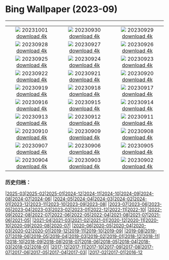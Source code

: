 # Bing Wallpaper (2023-09)
**************
| | | |
|:-:|:-:|:-:|
| ![](https://www.bing.com/th?id=OHR.LakeBledSunrise_EN-GB9672401018_1920x1080.jpg) 20231001 [download 4k](https://www.bing.com/th?id=OHR.LakeBledSunrise_EN-GB9672401018_UHD.jpg) | ![](https://www.bing.com/th?id=OHR.ShenandoahFoliage_EN-GB8387837899_1920x1080.jpg) 20230930 [download 4k](https://www.bing.com/th?id=OHR.ShenandoahFoliage_EN-GB8387837899_UHD.jpg) | ![](https://www.bing.com/th?id=OHR.CastleCoch_EN-GB9159929259_1920x1080.jpg) 20230929 [download 4k](https://www.bing.com/th?id=OHR.CastleCoch_EN-GB9159929259_UHD.jpg) |
| ![](https://www.bing.com/th?id=OHR.MaritimeDay_EN-GB2013820526_1920x1080.jpg) 20230928 [download 4k](https://www.bing.com/th?id=OHR.MaritimeDay_EN-GB2013820526_UHD.jpg) | ![](https://www.bing.com/th?id=OHR.CapriKrupp_EN-GB1711538979_1920x1080.jpg) 20230927 [download 4k](https://www.bing.com/th?id=OHR.CapriKrupp_EN-GB1711538979_UHD.jpg) | ![](https://www.bing.com/th?id=OHR.VeniceSkatePark_EN-GB1268755074_1920x1080.jpg) 20230926 [download 4k](https://www.bing.com/th?id=OHR.VeniceSkatePark_EN-GB1268755074_UHD.jpg) |
| ![](https://www.bing.com/th?id=OHR.GlacierBayOtter_EN-GB0453826385_1920x1080.jpg) 20230925 [download 4k](https://www.bing.com/th?id=OHR.GlacierBayOtter_EN-GB0453826385_UHD.jpg) | ![](https://www.bing.com/th?id=OHR.FraserRiverBC_EN-GB9942100747_1920x1080.jpg) 20230924 [download 4k](https://www.bing.com/th?id=OHR.FraserRiverBC_EN-GB9942100747_UHD.jpg) | ![](https://www.bing.com/th?id=OHR.CottonwoodCanyon_EN-GB8971789490_1920x1080.jpg) 20230923 [download 4k](https://www.bing.com/th?id=OHR.CottonwoodCanyon_EN-GB8971789490_UHD.jpg) |
| ![](https://www.bing.com/th?id=OHR.CastellyGwyntUK_EN-GB8170990563_1920x1080.jpg) 20230922 [download 4k](https://www.bing.com/th?id=OHR.CastellyGwyntUK_EN-GB8170990563_UHD.jpg) | ![](https://www.bing.com/th?id=OHR.NobelNorway_EN-GB0832843869_1920x1080.jpg) 20230921 [download 4k](https://www.bing.com/th?id=OHR.NobelNorway_EN-GB0832843869_UHD.jpg) | ![](https://www.bing.com/th?id=OHR.ArkadiaPark_EN-GB2489372021_1920x1080.jpg) 20230920 [download 4k](https://www.bing.com/th?id=OHR.ArkadiaPark_EN-GB2489372021_UHD.jpg) |
| ![](https://www.bing.com/th?id=OHR.SplugenPass_EN-GB9412649229_1920x1080.jpg) 20230919 [download 4k](https://www.bing.com/th?id=OHR.SplugenPass_EN-GB9412649229_UHD.jpg) | ![](https://www.bing.com/th?id=OHR.MilkyWayPortugal_EN-GB2637293703_1920x1080.jpg) 20230918 [download 4k](https://www.bing.com/th?id=OHR.MilkyWayPortugal_EN-GB2637293703_UHD.jpg) | ![](https://www.bing.com/th?id=OHR.CubanTody_EN-GB2696201418_1920x1080.jpg) 20230917 [download 4k](https://www.bing.com/th?id=OHR.CubanTody_EN-GB2696201418_UHD.jpg) |
| ![](https://www.bing.com/th?id=OHR.OktoberfestWorkers_EN-GB2543811228_1920x1080.jpg) 20230916 [download 4k](https://www.bing.com/th?id=OHR.OktoberfestWorkers_EN-GB2543811228_UHD.jpg) | ![](https://www.bing.com/th?id=OHR.GlenariffForest_EN-GB9562740615_1920x1080.jpg) 20230915 [download 4k](https://www.bing.com/th?id=OHR.GlenariffForest_EN-GB9562740615_UHD.jpg) | ![](https://www.bing.com/th?id=OHR.MongoliaHorses_EN-GB2849288889_1920x1080.jpg) 20230914 [download 4k](https://www.bing.com/th?id=OHR.MongoliaHorses_EN-GB2849288889_UHD.jpg) |
| ![](https://www.bing.com/th?id=OHR.HemakutaHill_EN-GB2976067612_1920x1080.jpg) 20230913 [download 4k](https://www.bing.com/th?id=OHR.HemakutaHill_EN-GB2976067612_UHD.jpg) | ![](https://www.bing.com/th?id=OHR.NorthSeaStairs_EN-GB3021301291_1920x1080.jpg) 20230912 [download 4k](https://www.bing.com/th?id=OHR.NorthSeaStairs_EN-GB3021301291_UHD.jpg) | ![](https://www.bing.com/th?id=OHR.AyutthayaTemple_EN-GB3078921949_1920x1080.jpg) 20230911 [download 4k](https://www.bing.com/th?id=OHR.AyutthayaTemple_EN-GB3078921949_UHD.jpg) |
| ![](https://www.bing.com/th?id=OHR.MarathonMedoc_EN-GB3127993394_1920x1080.jpg) 20230910 [download 4k](https://www.bing.com/th?id=OHR.MarathonMedoc_EN-GB3127993394_UHD.jpg) | ![](https://www.bing.com/th?id=OHR.LastNightofProm_EN-GB3177551517_1920x1080.jpg) 20230909 [download 4k](https://www.bing.com/th?id=OHR.LastNightofProm_EN-GB3177551517_UHD.jpg) | ![](https://www.bing.com/th?id=OHR.BathCircus_EN-GB3224549053_1920x1080.jpg) 20230908 [download 4k](https://www.bing.com/th?id=OHR.BathCircus_EN-GB3224549053_UHD.jpg) |
| ![](https://www.bing.com/th?id=OHR.CamelsAbove_EN-GB1942537770_1920x1080.jpg) 20230907 [download 4k](https://www.bing.com/th?id=OHR.CamelsAbove_EN-GB1942537770_UHD.jpg) | ![](https://www.bing.com/th?id=OHR.CreteHarbor_EN-GB2096168331_1920x1080.jpg) 20230906 [download 4k](https://www.bing.com/th?id=OHR.CreteHarbor_EN-GB2096168331_UHD.jpg) | ![](https://www.bing.com/th?id=OHR.MountSegla_EN-GB2161222967_1920x1080.jpg) 20230905 [download 4k](https://www.bing.com/th?id=OHR.MountSegla_EN-GB2161222967_UHD.jpg) |
| ![](https://www.bing.com/th?id=OHR.JejuIsland_EN-GB2230052503_1920x1080.jpg) 20230904 [download 4k](https://www.bing.com/th?id=OHR.JejuIsland_EN-GB2230052503_UHD.jpg) | ![](https://www.bing.com/th?id=OHR.ManhattanAerial_EN-GB2295175560_1920x1080.jpg) 20230903 [download 4k](https://www.bing.com/th?id=OHR.ManhattanAerial_EN-GB2295175560_UHD.jpg) | ![](https://www.bing.com/th?id=OHR.HadriansWallUK_EN-GB6069588482_1920x1080.jpg) 20230902 [download 4k](https://www.bing.com/th?id=OHR.HadriansWallUK_EN-GB6069588482_UHD.jpg) |

### 历史归档：

|[2025-03](/../2025-03/2025-03.md)|[2025-02](/../2025-02/2025-02.md)|[2025-01](/../2025-01/2025-01.md)|[2024-12](/../2024-12/2024-12.md)|[2024-11](/../2024-11/2024-11.md)|[2024-10](/../2024-10/2024-10.md)|[2024-09](/../2024-09/2024-09.md)|[2024-08](/../2024-08/2024-08.md)|[2024-07](/../2024-07/2024-07.md)|[2024-06](/../2024-06/2024-06.md)|
|[2024-05](/../2024-05/2024-05.md)|[2024-04](/../2024-04/2024-04.md)|[2024-03](/../2024-03/2024-03.md)|[2024-02](/../2024-02/2024-02.md)|[2024-01](/../2024-01/2024-01.md)|[2023-12](/../2023-12/2023-12.md)|[2023-11](/../2023-11/2023-11.md)|[2023-10](/../2023-10/2023-10.md)|[2023-09](/2023-09.md)|[2023-08](/../2023-08/2023-08.md)|
|[2023-07](/../2023-07/2023-07.md)|[2023-06](/../2023-06/2023-06.md)|[2023-05](/../2023-05/2023-05.md)|[2023-04](/../2023-04/2023-04.md)|[2023-03](/../2023-03/2023-03.md)|[2023-02](/../2023-02/2023-02.md)|[2023-01](/../2023-01/2023-01.md)|[2022-12](/../2022-12/2022-12.md)|[2022-11](/../2022-11/2022-11.md)|[2022-10](/../2022-10/2022-10.md)|
|[2022-09](/../2022-09/2022-09.md)|[2022-08](/../2022-08/2022-08.md)|[2022-07](/../2022-07/2022-07.md)|[2022-06](/../2022-06/2022-06.md)|[2022-05](/../2022-05/2022-05.md)|[2022-04](/../2022-04/2022-04.md)|[2021-08](/../2021-08/2021-08.md)|[2021-07](/../2021-07/2021-07.md)|[2021-06](/../2021-06/2021-06.md)|[2021-05](/../2021-05/2021-05.md)|
|[2021-04](/../2021-04/2021-04.md)|[2021-03](/../2021-03/2021-03.md)|[2021-02](/../2021-02/2021-02.md)|[2021-01](/../2021-01/2021-01.md)|[2020-12](/../2020-12/2020-12.md)|[2020-11](/../2020-11/2020-11.md)|[2020-10](/../2020-10/2020-10.md)|[2020-09](/../2020-09/2020-09.md)|[2020-08](/../2020-08/2020-08.md)|[2020-07](/../2020-07/2020-07.md)|
|[2020-06](/../2020-06/2020-06.md)|[2020-05](/../2020-05/2020-05.md)|[2020-04](/../2020-04/2020-04.md)|[2020-03](/../2020-03/2020-03.md)|[2020-02](/../2020-02/2020-02.md)|[2020-01](/../2020-01/2020-01.md)|[2019-12](/../2019-12/2019-12.md)|[2019-11](/../2019-11/2019-11.md)|[2019-10](/../2019-10/2019-10.md)|[2019-09](/../2019-09/2019-09.md)|
|[2019-08](/../2019-08/2019-08.md)|[2019-07](/../2019-07/2019-07.md)|[2019-06](/../2019-06/2019-06.md)|[2019-05](/../2019-05/2019-05.md)|[2019-04](/../2019-04/2019-04.md)|[2019-03](/../2019-03/2019-03.md)|[2019-02](/../2019-02/2019-02.md)|[2019-01](/../2019-01/2019-01.md)|[2018-12](/../2018-12/2018-12.md)|[2018-11](/../2018-11/2018-11.md)|
|[2018-10](/../2018-10/2018-10.md)|[2018-09](/../2018-09/2018-09.md)|[2018-08](/../2018-08/2018-08.md)|[2018-07](/../2018-07/2018-07.md)|[2018-06](/../2018-06/2018-06.md)|[2018-05](/../2018-05/2018-05.md)|[2018-04](/../2018-04/2018-04.md)|[2018-03](/../2018-03/2018-03.md)|[2018-02](/../2018-02/2018-02.md)|[2018-01](/../2018-01/2018-01.md)|
|[2017-12](/../2017-12/2017-12.md)|[2017-11](/../2017-11/2017-11.md)|[2017-10](/../2017-10/2017-10.md)|[2017-09](/../2017-09/2017-09.md)|[2017-08](/../2017-08/2017-08.md)|[2017-07](/../2017-07/2017-07.md)|[2017-06](/../2017-06/2017-06.md)|[2017-05](/../2017-05/2017-05.md)|[2017-04](/../2017-04/2017-04.md)|[2017-03](/../2017-03/2017-03.md)|
|[2017-02](/../2017-02/2017-02.md)|[2017-01](/../2017-01/2017-01.md)|[2016-12](/../2016-12/2016-12.md)